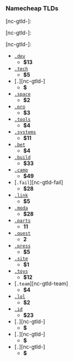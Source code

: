 ### Namecheap TLDs
[nc-gtld-systems]: https://www.namecheap.com/domains/registration/gtld/systems/

[nc-gtld-bet]: https://www.namecheap.com/domains/registration/gtld/bet/

[nc-gtld-link]: https://www.namecheap.com/domains/registration/gtld/link/

[nc-gtld-moda]: https://www.namecheap.com/domains/registration/gtld/moda/

[nc-gtld-parts]: https://www.namecheap.com/domains/registration/gtld/parts/

[nc-gtld-quest]: https://www.namecheap.com/domains/registration/gtld/quest/

[nc-gtld-press]: https://www.namecheap.com/domains/registration/gtld/press/

[nc-gtld-site]: https://www.namecheap.com/domains/registration/gtld/site/

[nc-gtld-toys]: https://www.namecheap.com/domains/registration/gtld/toys/

[nc-gtld-tools]: https://www.namecheap.com/domains/registration/gtld/tools/

[nc-gtld-lol]: https://www.namecheap.com/domains/registration/gtld/lol/

[nc-gtld-id]: https://www.namecheap.com/domains/registration/cctld/id/

[nc-gtld-dev]: https://www.namecheap.com/domains/registration/gtld/dev/

[nc-gtld-tech]: https://www.namecheap.com/domains/registration/gtld/tech/

[nc-gtld-space]: https://www.namecheap.com/domains/registration/gtld/space/

[nc-gtld-pro]: https://www.namecheap.com/domains/registration/gtld/pro/

[nc-gtld-build]: https://www.namecheap.com/domains/registration/gtld/build/ 

[nc-gtld-camp]: https://www.namecheap.com/domains/registration/gtld/camp/

[nc-gtld-]: 

[nc-gtld-]: 

[nc-gtld-]: 


-   [`.dev`][nc-gtld-dev]
    -   **$13**
-   [`.tech`][nc-gtld-tech]
    -   **$5**
-   [`.`][nc-gtld-]
    -   **$**
-   [`.space`][nc-gtld-space]
    -   **$2**
-   [`.pro`][nc-gtld-pro]
    -   **$3**
-   [`.tools`][nc-gtld-tools]
    -   **$4**
-   [`.systems`][nc-gtld-systems]
    -   **$11**
-   [`.bet`][nc-gtld-bet]
    -   **$4**
-   [`.build`][nc-gtld-build]
    -   **$33**
-   [`.camp`][nc-gtld-camp]
    -   **$49**
-   [`.fail`][nc-gtld-fail]
    -   **$28**
-   [`.link`][nc-gtld-link]
    -   **$5**
-   [`.moda`][nc-gtld-moda] 
    -   **$28**
-   [`.parts`][nc-gtld-parts] 
    -   **11**
-   [`.quest`][nc-gtld-quest]
    -   **2**
-   [`.press`][nc-gtld-press]
    -   **$5**
-   [`.site`][nc-gtld-site]
    -   **$1**
-   [`.toys`][nc-gtld-toys]
    -   **$12**
-   [`.team`][nc-gtld-team]
    -   **$4**
-   [`.lol`][nc-gtld-lol]
    -   **$2**
-   [`.id`][nc-gtld-id]
    -   **$23**
-   [`.`][nc-gtld-]
    -   **$**
-   [`.`][nc-gtld-]
    -   **$**
-   [`.`][nc-gtld-]
    -   **$**